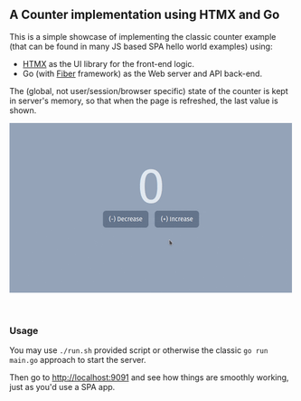 ## A Counter implementation using HTMX and Go

This is a simple showcase of implementing the classic counter example (that can be found in many JS based SPA hello world examples) using:

-   [HTMX](https://htmx.org/) as the UI library for the front-end logic.
-   Go (with [Fiber](https://gofiber.io/) framework) as the Web server and API back-end.

The (global, not user/session/browser specific) state of the counter is kept in server's memory, so that when the page is refreshed, the last value is shown.

![Screenshots](./screenshots.gif)

<br/>

### Usage

You may use `./run.sh` provided script or otherwise the classic `go run main.go` approach to start the server.

Then go to [http://localhost:9091](http://localhost:9091) and see how things are smoothly working, just as you'd use a SPA app.
